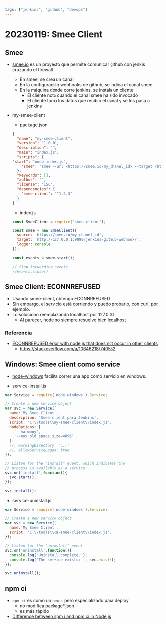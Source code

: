 ```yaml
---
tags: ["jenkins", "github", "devops"]
---
```


# 20230119: Smee Client

<TagLinks />

## Smee

- [smee.io](https://smee.io/) es un proyecto que permite comunicar github con jenkis cruzando el firewall
  - En smee, se crea un canal
  - En la configuración webhooks de github, se indica el canal smee
  - En la máquina donde corre jenkins, se instala un cliente
    - El cliente nota cuando el canal smee ha sido invocado
    - El cliente toma los datos que recibió el canal y se los pasa a jenkins
- my-smee-client

  - package.json

  ```json
  {
    "name": "my-smee-client",
    "version": "1.0.0",
    "description": "",
    "main": "index.js",
    "scripts": {
  "start": "node index.js",
      "smee": "smee --url <https://smee.io/my_chanel_id> --target <http://127.0.0.1:9090/jenkins/github-webhook/>"
    },
    "keywords": [],
    "author": "",
    "license": "ISC",
    "dependencies": {
      "smee-client": "^1.2.3"
    }
  }
  ```

  - index.js

  ```js
  const SmeeClient = require('smee-client');

  const smee = new SmeeClient({
    source: 'https://smee.io/my_chanel_id',
    target: 'http://127.0.0.1:9090/jenkins/github-webhook/',
    logger: console
  });

  const events = smee.start();

  // Stop forwarding events
  //events.close()
  ```

## Smee Client: ECONNREFUSED

- Usando smee-client, obtengo ECONNREFUSED
- Sin embargo, el servicio está corriendo y puedo probarlo, con curl, por ejemplo.
- Lo soluciono reemplazando localhost por 127.0.0.1
  - Al parecer, node no siempre resuelve bien localhost

### Referencia

- [ECONNREFUSED error with node.js that does not occur in other clients](https://stackoverflow.com/questions/10643965/econnrefused-error-with-node-js-that-does-not-occur-in-other-clients)
  - <https://stackoverflow.com/a/10646218/740552>

## Windows: Smee client como service

- [node-windows](https://github.com/coreybutler/node-windows) facilita correr una app como servicio en windows.

- service-install.js

```js
var Service = require('node-windows').Service;

// Create a new service object
var svc = new Service({
  name:'My Smee Client',
  description: 'Smee client para Jenkins',
  script: 'C:\\tools\\my-smee-client\\index.js',
  nodeOptions: [
    '--harmony',
    '--max_old_space_size=4096'
  ]
  //, workingDirectory: '...'
  //, allowServiceLogon: true
});

// Listen for the "install" event, which indicates the
// process is available as a service.
svc.on('install',function(){
  svc.start();
});

svc.install();
```

- service-uninstall.js

```js
var Service = require('node-windows').Service;

// Create a new service object
var svc = new Service({
  name:'My Smee Client',
  script: 'C:\\tools\\ca-smee-client\\index.js',
});

// Listen for the "uninstall" event
svc.on('uninstall',function(){
  console.log('Uninstall complete.');
  console.log('The service exists: ', svc.exists);
});

svc.uninstall();
```

## npm ci
- `npm ci` es como un `npm i` pero especializado para deploy
	- no modifica package*.json
	- es más rápido
- [Difference between npm i and npm ci in Node.js](https://www.geeksforgeeks.org/difference-between-npm-i-and-npm-ci-in-node-js/)